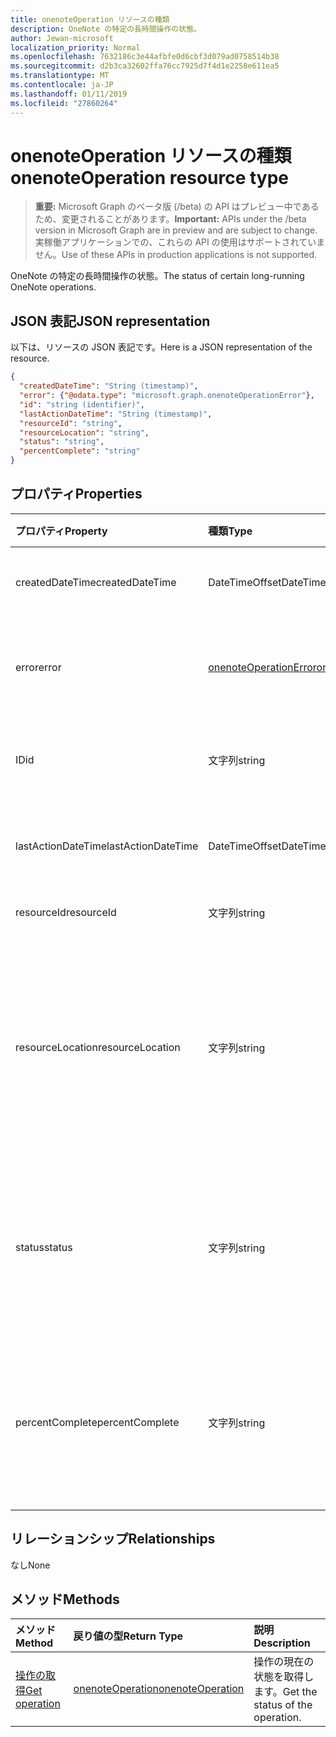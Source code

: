```yaml
---
title: onenoteOperation リソースの種類
description: OneNote の特定の長時間操作の状態。
author: Jewan-microsoft
localization_priority: Normal
ms.openlocfilehash: 7632186c3e44afbfe0d6cbf3d079ad0758514b38
ms.sourcegitcommit: d2b3ca32602ffa76cc7925d7f4d1e2258e611ea5
ms.translationtype: MT
ms.contentlocale: ja-JP
ms.lasthandoff: 01/11/2019
ms.locfileid: "27860264"
---
```

# <a name="onenoteoperation-resource-type"></a><span data-ttu-id="266f5-103">onenoteOperation リソースの種類</span><span class="sxs-lookup"><span data-stu-id="266f5-103">onenoteOperation resource type</span></span>

> <span data-ttu-id="266f5-104">**重要:** Microsoft Graph のベータ版 (/beta) の API はプレビュー中であるため、変更されることがあります。</span><span class="sxs-lookup"><span data-stu-id="266f5-104">**Important:** APIs under the /beta version in Microsoft Graph are in preview and are subject to change.</span></span> <span data-ttu-id="266f5-105">実稼働アプリケーションでの、これらの API の使用はサポートされていません。</span><span class="sxs-lookup"><span data-stu-id="266f5-105">Use of these APIs in production applications is not supported.</span></span>

<span data-ttu-id="266f5-106">OneNote の特定の長時間操作の状態。</span><span class="sxs-lookup"><span data-stu-id="266f5-106">The status of certain long-running OneNote operations.</span></span>

## <a name="json-representation"></a><span data-ttu-id="266f5-107">JSON 表記</span><span class="sxs-lookup"><span data-stu-id="266f5-107">JSON representation</span></span>

<span data-ttu-id="266f5-108">以下は、リソースの JSON 表記です。</span><span class="sxs-lookup"><span data-stu-id="266f5-108">Here is a JSON representation of the resource.</span></span>

<!-- {
  "blockType": "resource",
  "optionalProperties": [

  ],
  "@odata.type": "microsoft.graph.onenoteOperation"
}-->

```json
{
  "createdDateTime": "String (timestamp)",
  "error": {"@odata.type": "microsoft.graph.onenoteOperationError"},
  "id": "string (identifier)",
  "lastActionDateTime": "String (timestamp)",
  "resourceId": "string",
  "resourceLocation": "string",
  "status": "string",
  "percentComplete": "string"
}

```
## <a name="properties"></a><span data-ttu-id="266f5-109">プロパティ</span><span class="sxs-lookup"><span data-stu-id="266f5-109">Properties</span></span>
| <span data-ttu-id="266f5-110">プロパティ</span><span class="sxs-lookup"><span data-stu-id="266f5-110">Property</span></span>     | <span data-ttu-id="266f5-111">種類</span><span class="sxs-lookup"><span data-stu-id="266f5-111">Type</span></span>   |<span data-ttu-id="266f5-112">説明</span><span class="sxs-lookup"><span data-stu-id="266f5-112">Description</span></span>|
|:---------------|:--------|:----------|
|<span data-ttu-id="266f5-113">createdDateTime</span><span class="sxs-lookup"><span data-stu-id="266f5-113">createdDateTime</span></span>| <span data-ttu-id="266f5-114">DateTimeOffset</span><span class="sxs-lookup"><span data-stu-id="266f5-114">DateTimeOffset</span></span> |<span data-ttu-id="266f5-115">操作の開始時刻です。</span><span class="sxs-lookup"><span data-stu-id="266f5-115">The start time of the operation.</span></span>|
|<span data-ttu-id="266f5-116">error</span><span class="sxs-lookup"><span data-stu-id="266f5-116">error</span></span>|[<span data-ttu-id="266f5-117">onenoteOperationError</span><span class="sxs-lookup"><span data-stu-id="266f5-117">onenoteOperationError</span></span>](onenoteoperationerror.md)|<span data-ttu-id="266f5-118">操作によって返されるエラーです。</span><span class="sxs-lookup"><span data-stu-id="266f5-118">The error returned by the operation.</span></span>|
|<span data-ttu-id="266f5-119">ID</span><span class="sxs-lookup"><span data-stu-id="266f5-119">id</span></span>|<span data-ttu-id="266f5-120">文字列</span><span class="sxs-lookup"><span data-stu-id="266f5-120">string</span></span>|<span data-ttu-id="266f5-121">操作 ID です。読み取り専用です。</span><span class="sxs-lookup"><span data-stu-id="266f5-121">The operation id. Read-only.</span></span>|
|<span data-ttu-id="266f5-122">lastActionDateTime</span><span class="sxs-lookup"><span data-stu-id="266f5-122">lastActionDateTime</span></span>| <span data-ttu-id="266f5-123">DateTimeOffset</span><span class="sxs-lookup"><span data-stu-id="266f5-123">DateTimeOffset</span></span> |<span data-ttu-id="266f5-124">操作の最後の操作の時間です。</span><span class="sxs-lookup"><span data-stu-id="266f5-124">The time of the last action of the operation.</span></span>|
|<span data-ttu-id="266f5-125">resourceId</span><span class="sxs-lookup"><span data-stu-id="266f5-125">resourceId</span></span>|<span data-ttu-id="266f5-126">文字列</span><span class="sxs-lookup"><span data-stu-id="266f5-126">string</span></span>|<span data-ttu-id="266f5-127">リソース ID。</span><span class="sxs-lookup"><span data-stu-id="266f5-127">The resource id.</span></span>|
|<span data-ttu-id="266f5-128">resourceLocation</span><span class="sxs-lookup"><span data-stu-id="266f5-128">resourceLocation</span></span>|<span data-ttu-id="266f5-129">文字列</span><span class="sxs-lookup"><span data-stu-id="266f5-129">string</span></span>|<span data-ttu-id="266f5-p102">オブジェクトのリソース URI。たとえば、コピーしたページまたはセクションのリソース URI。</span><span class="sxs-lookup"><span data-stu-id="266f5-p102">The resource URI for the object. For example, the resource URI for a copied page or section.</span></span> |
|<span data-ttu-id="266f5-132">status</span><span class="sxs-lookup"><span data-stu-id="266f5-132">status</span></span>|<span data-ttu-id="266f5-133">文字列</span><span class="sxs-lookup"><span data-stu-id="266f5-133">string</span></span>|<span data-ttu-id="266f5-134">操作の現在の状態: `notstarted`、`running`、`completed`、`failed`</span><span class="sxs-lookup"><span data-stu-id="266f5-134">The current status of the operation: `notstarted`, `running`, `completed`, `failed`</span></span> |
|<span data-ttu-id="266f5-135">percentComplete</span><span class="sxs-lookup"><span data-stu-id="266f5-135">percentComplete</span></span>|<span data-ttu-id="266f5-136">文字列</span><span class="sxs-lookup"><span data-stu-id="266f5-136">string</span></span>|<span data-ttu-id="266f5-137">操作がまだ `running` の状態の場合の操作達成率。</span><span class="sxs-lookup"><span data-stu-id="266f5-137">The operation percent complete if the operation is still in `running` status</span></span>

## <a name="relationships"></a><span data-ttu-id="266f5-138">リレーションシップ</span><span class="sxs-lookup"><span data-stu-id="266f5-138">Relationships</span></span>
<span data-ttu-id="266f5-139">なし</span><span class="sxs-lookup"><span data-stu-id="266f5-139">None</span></span>


## <a name="methods"></a><span data-ttu-id="266f5-140">メソッド</span><span class="sxs-lookup"><span data-stu-id="266f5-140">Methods</span></span>

| <span data-ttu-id="266f5-141">メソッド</span><span class="sxs-lookup"><span data-stu-id="266f5-141">Method</span></span>           | <span data-ttu-id="266f5-142">戻り値の型</span><span class="sxs-lookup"><span data-stu-id="266f5-142">Return Type</span></span>    |<span data-ttu-id="266f5-143">説明</span><span class="sxs-lookup"><span data-stu-id="266f5-143">Description</span></span>|
|:---------------|:--------|:----------|
|[<span data-ttu-id="266f5-144">操作の取得</span><span class="sxs-lookup"><span data-stu-id="266f5-144">Get operation</span></span>](../api/onenoteoperation-get.md) | [<span data-ttu-id="266f5-145">onenoteOperation</span><span class="sxs-lookup"><span data-stu-id="266f5-145">onenoteOperation</span></span>](onenoteoperation.md) |<span data-ttu-id="266f5-146">操作の現在の状態を取得します。</span><span class="sxs-lookup"><span data-stu-id="266f5-146">Get the status of the operation.</span></span> |

<!-- uuid: 8fcb5dbc-d5aa-4681-8e31-b001d5168d79
2015-10-25 14:57:30 UTC -->
<!-- {
  "type": "#page.annotation",
  "description": "onenoteOperation resource",
  "keywords": "",
  "section": "documentation",
  "tocPath": ""
}-->

